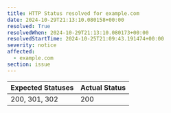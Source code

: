 ```yaml
---
title: HTTP Status resolved for example.com
date: 2024-10-29T21:13:10.080158+00:00
resolved: True
resolvedWhen: 2024-10-29T21:13:10.080173+00:00
resolvedStartTime: 2024-10-25T21:09:43.191474+00:00
severity: notice
affected:
  - example.com
section: issue
---
```


| Expected Statuses | Actual Status  |
|-------------------|----------------|
| 200, 301, 302 | 200 |
